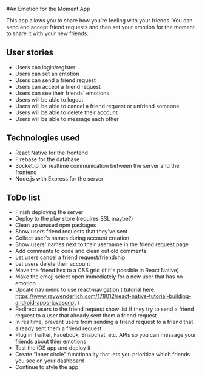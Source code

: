 #An Emotion for the Moment App

This app allows you to share how you're feeling with your friends. You can send and accept friend requests and then set your emotion for the moment to share it with your new friends.

## User stories

* Users can login/register
* Users can set an emotion
* Users can send a friend request
* Users can accept a friend request
* Users can see their friends' emotions
* Users will be able to logout
* Users will be able to cancel a friend request or unfriend someone
* Users will be able to delete their account
* Users will be able to message each other

## Technologies used

* React Native for the frontend
* Firebase for the database
* Socket.io for realtime communication between the server and the frontend
* Node.js with Express for the server

## ToDo list

* Finish deploying the server
* Deploy to the play store (requires SSL maybe?)
* Clean up unused npm packages
* Show users friend requests that they've sent
* Collect user's names during account creation
* Show users' names next to their username in the friend request page
* Add comments to code and clean out old comments
* Let users cancel a friend request/friendship
* Let users delete their account
* Move the friend hex to a CSS grid (if it's possible in React Native)
* Make the emoji select open immediately for a new user that has no emotion
* Update nav menu to use react-navigation ( tutorial here: https://www.raywenderlich.com/178012/react-native-tutorial-building-android-apps-javascript )
* Redirect users to the friend request show list if they try to send a friend request to a user that already sent them a friend request
* In realtime, prevent users from sending a friend request to a friend that already sent them a friend request
* Plug in Twitter, Facebook, Snapchat, etc. APIs so you can message your friends about thier emotions
* Test the iOS app and deploy it
* Create "inner circle" functionality that lets you prioritize which friends you see on your dashboard
* Continue to style the app